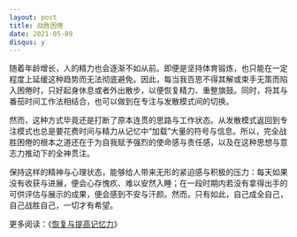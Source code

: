 ```yaml
---
layout: post
title: 战胜困倦
date: 2021-05-09
disqus: y
---
```


随着年龄增长，人的精力也会逐渐不如从前。即便是坚持体育锻炼，也只能在一定程度上延缓这种趋势而无法彻底避免。因此，每当我百思不得其解或束手无策而陷入困倦时，只好起身休息或者外出散步，以便恢复精力、重整旗鼓。同时，将其与番茄时间工作法相结合，也可以做到在专注与发散模式间的切换。

然而，这种方式毕竟还是打断了原本连贯的思路与工作状态。从发散模式返回到专注模式也总是要花费时间与精力从记忆中“加载”大量的符号与信息。所以，完全战胜困倦的根本之道还在于为自我赋予强烈的使命感与责任感，以及在这种思想与意志力推动下的全神贯注。

保持这样的精神与心理状态，能够给人带来无形的紧迫感与积极的压力：每天如果没有收获与进展，便会心存愧疚、难以安然入睡；在一段时期内若没有拿得出手的可供评估与展示的成果，便会感到不安与汗颜。然而，只有如此，自己成全自己，自己战胜自己，一切才有希望。

更多阅读：《[恢复与提高记忆力](https://www.douban.com/note/766409853/)》
